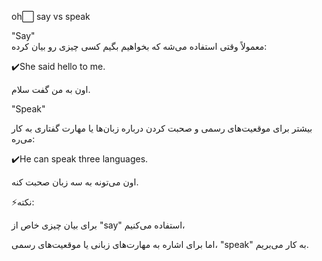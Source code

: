oh⬜️ say vs speak 


"Say"<br>
 معمولاً وقتی استفاده می‌شه که بخواهیم بگیم کسی چیزی رو بیان کرده:

✔️She said hello to me.

اون به من گفت سلام.

 "Speak" 


بیشتر برای موقعیت‌های رسمی و صحبت کردن درباره زبان‌ها یا مهارت گفتاری به کار می‌ره:

✔️He can speak three languages.

اون می‌تونه به سه زبان صحبت کنه.

⚡️نکته:

برای بیان چیزی خاص از "say" استفاده می‌کنیم،

 اما برای اشاره به مهارت‌های زبانی یا موقعیت‌های رسمی، "speak" به کار می‌بریم.

